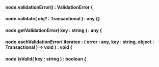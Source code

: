 #### node.validationError() : ValidationError {
#### node.validate( obj? : Transactional ) : any {}
#### node.getValidationError( key : string ) : any {
#### node.eachValidationError( iteratee : ( error : any, key : string, object : Transactional ) => void ) : void {
#### node.isValid( key : string ) : boolean {
